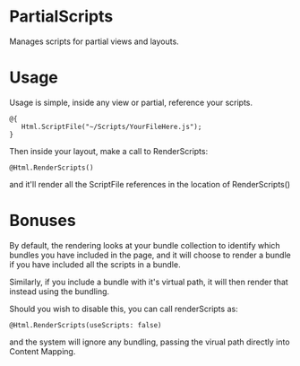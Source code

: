 PartialScripts
==============

Manages scripts for partial views and layouts.

Usage
=====

Usage is simple, inside any view or partial, reference your scripts.

    @{
       Html.ScriptFile("~/Scripts/YourFileHere.js");
    }


Then inside your layout, make a call to RenderScripts:

    @Html.RenderScripts()

and it'll render all the ScriptFile references in the location of RenderScripts()

Bonuses
=======

By default, the rendering looks at your bundle collection to identify which bundles you have included in the page, and it
will choose to render a bundle if you have included all the scripts in a bundle.

Similarly, if you include a bundle with it's virtual path, it will then render that instead using the bundling.

Should you wish to disable this, you can call renderScripts as:

    @Html.RenderScripts(useScripts: false)

and the system will ignore any bundling, passing the virual path directly into Content Mapping.
